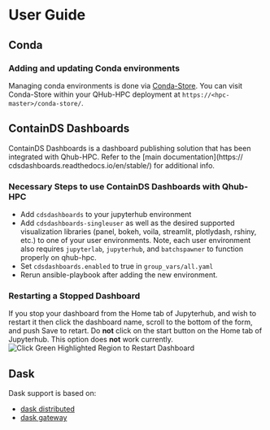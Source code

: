 # User Guide

## Conda

### Adding and updating Conda environments

Managing conda environments is done via
[Conda-Store](https://conda-store.readthedocs.io/en/latest/). You can
visit Conda-Store within your QHub-HPC deployment at
`https://<hpc-master>/conda-store/`.

## ContainDS Dashboards

ContainDS Dashboards is a dashboard publishing solution that has been
integrated with Qhub-HPC. Refer to the [main
documentation](https:// cdsdashboards.readthedocs.io/en/stable/) for
additional info.

### Necessary Steps to use ContainDS Dashboards with Qhub-HPC

- Add `cdsdashboards` to your jupyterhub environment
- Add `cdsdashboards-singleuser` as well as the desired supported
  visualization libraries (panel, bokeh, voila, streamlit, plotlydash,
  rshiny, etc.) to one of your user environments.  Note, each user
  environment also requires `jupyterlab`, `jupyterhub`, and
  `batchspawner` to function properly on qhub-hpc.
- Set `cdsdashboards.enabled` to true in `group_vars/all.yaml`
- Rerun ansible-playbook after adding the new environment.

### Restarting a Stopped Dashboard

If you stop your dashboard from the Home tab of Jupyterhub, and wish
to restart it then click the dashboard name, scroll to the bottom of
the form, and push Save to retart. Do **not** click on the start
button on the Home tab of Jupyterhub.  This option does **not** work
currently.  ![Click Green Highlighted Region to Restart
Dashboard](_static/images/qhub-dashboards-bug.png)

## Dask

Dask support is based on:
  - [dask distributed](https://distributed.dask.org/en/latest/)
  - [dask gateway](https://gateway.dask.org/)

